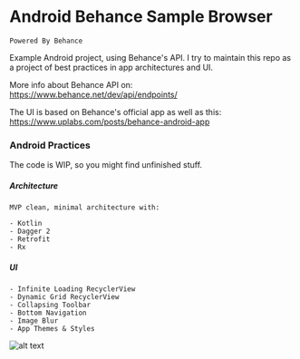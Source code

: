 
# Android Behance Sample Browser
`Powered By Behance`


Example Android project, using Behance's API. I try to maintain this repo as a project of best practices in app architectures and UI.
 
 More info about Behance API on: https://www.behance.net/dev/api/endpoints/
 
 The UI is based on Behance's official app as well as this: https://www.uplabs.com/posts/behance-android-app

### Android Practices

  The code is WIP, so you might find unfinished stuff.
 
##### Architecture

    MVP clean, minimal architecture with:

    - Kotlin
    - Dagger 2
    - Retrofit
    - Rx

##### UI
 	- Infinite Loading RecyclerView
 	- Dynamic Grid RecyclerView
 	- Collapsing Toolbar
 	- Bottom Navigation
 	- Image Blur
 	- App Themes & Styles
 	
![alt text](https://media.giphy.com/media/3d4PeK3ra2W8rpnOoG/giphy.gif "Gif")